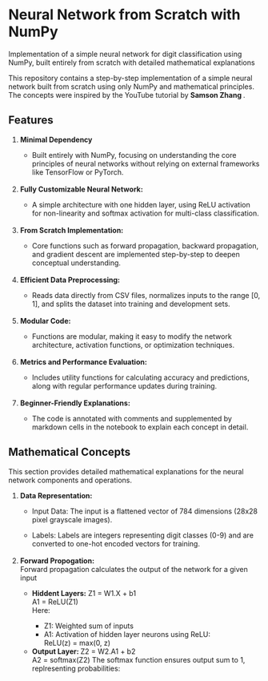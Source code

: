 # Neural Network from Scratch with NumPy


Implementation of a simple neural network for digit classification using NumPy, built entirely from scratch with detailed mathematical explanations

This repository contains a step-by-step implementation of a simple neural network built from scratch using only NumPy and mathematical principles. The concepts were inspired by the YouTube tutorial by <b> Samson Zhang </b>.

## Features

<ol>
  <li> <b> Minimal Dependency</b></li>
  <ul><li>Built entirely with NumPy, focusing on understanding the core principles of neural networks without relying on external frameworks like TensorFlow or PyTorch. </li></ul>

  <br>
  <li><b>Fully Customizable Neural Network:</b></li>
  <ul><li>A simple architecture with one hidden layer, using ReLU activation for non-linearity and softmax activation for multi-class classification.</li></ul>

  <br>
  <li><b>From Scratch Implementation:</b></li>
  <ul><li>Core functions such as forward propagation, backward propagation, and gradient descent are implemented step-by-step to deepen conceptual understanding.</li></ul>

  <br>
  <li><b>Efficient Data Preprocessing:</b></li>
  <ul><li>Reads data directly from CSV files, normalizes inputs to the range [0, 1], and splits the dataset into training and development sets.</li></ul>

  <br>
  <li><b>Modular Code:</b></li>
  <ul><li>Functions are modular, making it easy to modify the network architecture, activation functions, or optimization techniques.</li></ul>

  <br>
  <li><b>Metrics and Performance Evaluation:</b></li>
  <ul><li>Includes utility functions for calculating accuracy and predictions, along with regular performance updates during training.</li></ul>

  <br>
  <li><b>Beginner-Friendly Explanations:</b></li>
  <ul><li>The code is annotated with comments and supplemented by markdown cells in the notebook to explain each concept in detail.</li></ul>
</ol>



## Mathematical Concepts
This section provides detailed mathematical explanations for the neural network components and operations.

<ol>
  <li><b>Data Representation: </b></li>
  <ul><li>Input Data: The input is a flattened vector of 784 dimensions (28x28 pixel grayscale images). </li></ul>
  <ul><li>Labels: Labels are integers representing digit classes (0-9) and are converted to one-hot encoded vectors for training.</li></ul>

  <br>
  <li><b>Forward Propogation:</b></li>
  Forward propagation calculates the output of the network for a given input
  <ul><li><b>Hiddent Layers:</b> Z1 = W1.X + b1 </li>
      A1 = ReLU(Z1) <br>
      Here:
      <ul>
        <li>Z1: Weighted sum of inputs</li>
        <li>A1: Activation of hidden layer neurons using ReLU:</li>
        ReLU(z) = max(0, z)
      </ul>
      <li><b>Output Layer: </b>Z2 = W2.A1 + b2</li>
      A2 = softmax(Z2)
      The softmax function ensures output sum to 1, replresenting probabilities:
      <center> <img src=""> </center>
</center>
  </ul>
  
